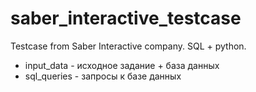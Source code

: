 # saber_interactive_testcase
Testcase from Saber Interactive company. SQL + python.

- input_data - исходное задание + база данных
- sql_queries - запросы к базе данных
